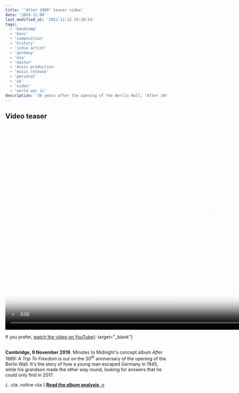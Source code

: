 ```yaml
---
title: '‘After 1989’ teaser video'
date: '2019-11-08'
last_modified_at: '2021-11-12 23:30:54'
tags:
  - 'bandcamp'
  - 'bass'
  - 'composition'
  - 'history'
  - 'indie artist'
  - 'germany'
  - 'mix'
  - 'master'
  - 'music production'
  - 'music release'
  - 'personal'
  - 'uk'
  - 'video'
  - 'world war ii'
description: '30 years after the opening of the Berlin Wall, ‘After 1989’ is a real-life story about imprisonment and liberty. Watch the video teaser.'
---
```

## Video teaser

<video controls src="{{ site.url }}/assets/videos/music-video-after-1989-teaser.mp4"
  poster="{{ site.url }}/assets/videos/music-video-after-1989-teaser.jpg"
  width="1280">
  Sorry, your browser doesn't support embedded videos, but you can <a href="{{ site.url }}/assets/videos/music-video-after-1989-teaser.mp4">download it</a> and watch it with your favorite video player.
</video>

If you prefer, [watch the video on YouTube](https://youtu.be/q148xmdgHrY){: target="_blank"}<br><br>

**Cambridge, 9 November 2019**. Minutes to Midnight's concept album _After 1989: A Trip To Freedom_ is out on the 30<sup>th</sup> anniversary of the opening of the Berlin Wall. It's the story of how a young man escaped Germany in 1945, while his grandson made the other way round, looking for answers that he could only find in 2017.

{: .cta .notice-cta }
[**Read the album analysis**&nbsp;&rarr;](/blog/after-1989/)